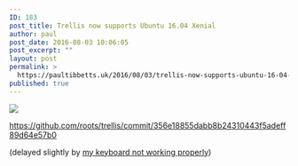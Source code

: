 ```yaml
---
ID: 183
post_title: Trellis now supports Ubuntu 16.04 Xenial
author: paul
post_date: 2016-08-03 10:06:05
post_excerpt: ""
layout: post
permalink: >
  https://paultibbetts.uk/2016/08/03/trellis-now-supports-ubuntu-16-04-xenial/
published: true
---
```

<img src="https://placehold.it/700x400&text=😁">

<a href="https://github.com/roots/trellis/commit/356e18855dabb8b24310443f5adeff89d64e57b0">https://github.com/roots/trellis/commit/356e18855dabb8b24310443f5adeff89d64e57b0</a>

(delayed slightly by <a href="https://paultibbetts.uk/2016/07/29/178/">my keyboard not working properly</a>)